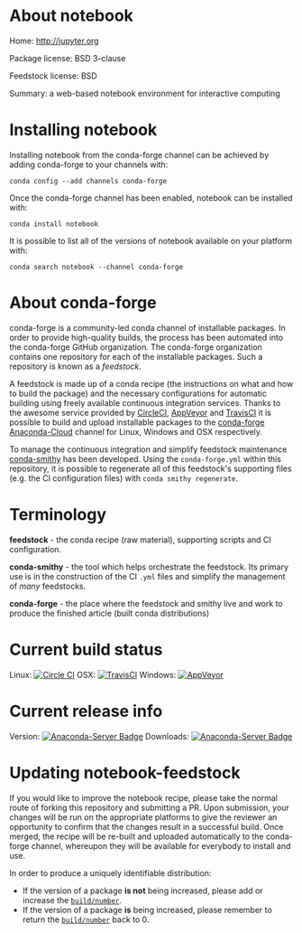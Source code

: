 About notebook
==============

Home: http://jupyter.org

Package license: BSD 3-clause

Feedstock license: BSD

Summary: a web-based notebook environment for interactive computing



Installing notebook
===================

Installing notebook from the conda-forge channel can be achieved by adding conda-forge to your channels with:

```
conda config --add channels conda-forge
```

Once the conda-forge channel has been enabled, notebook can be installed with:

```
conda install notebook
```

It is possible to list all of the versions of notebook available on your platform with:

```
conda search notebook --channel conda-forge
```


About conda-forge
=================

conda-forge is a community-led conda channel of installable packages.
In order to provide high-quality builds, the process has been automated into the
conda-forge GitHub organization. The conda-forge organization contains one repository 
for each of the installable packages. Such a repository is known as a *feedstock*.

A feedstock is made up of a conda recipe (the instructions on what and how to build
the package) and the necessary configurations for automatic building using freely
available continuous integration services. Thanks to the awesome service provided by
[CircleCI](https://circleci.com/), [AppVeyor](http://www.appveyor.com/)
and [TravisCI](https://travis-ci.org/) it is possible to build and upload installable
packages to the [conda-forge](https://anaconda.org/conda-forge)
[Anaconda-Cloud](http://docs.anaconda.org/) channel for Linux, Windows and OSX respectively.

To manage the continuous integration and simplify feedstock maintenance
[conda-smithy](http://github.com/conda-forge/conda-smithy) has been developed.
Using the ``conda-forge.yml`` within this repository, it is possible to regenerate all of
this feedstock's supporting files (e.g. the CI configuration files) with ``conda smithy regenerate``.


Terminology
===========

**feedstock** - the conda recipe (raw material), supporting scripts and CI configuration.

**conda-smithy** - the tool which helps orchestrate the feedstock.
                   Its primary use is in the construction of the CI ``.yml`` files
                   and simplify the management of *many* feedstocks.

**conda-forge** - the place where the feedstock and smithy live and work to
                  produce the finished article (built conda distributions)

Current build status
====================
Linux: [![Circle CI](https://circleci.com/gh/conda-forge/notebook-feedstock.svg?style=svg)](https://circleci.com/gh/conda-forge/notebook-feedstock)
OSX: [![TravisCI](https://travis-ci.org/conda-forge/notebook-feedstock.svg?branch=master)](https://travis-ci.org/conda-forge/notebook-feedstock) 
Windows: [![AppVeyor](https://ci.appveyor.com/api/projects/status/github/conda-forge/notebook-feedstock?svg=True)](https://ci.appveyor.com/project/conda-forge/notebook-feedstock/branch/master)

Current release info
====================
Version: [![Anaconda-Server Badge](https://anaconda.org/conda-forge/notebook/badges/version.svg)](https://anaconda.org/conda-forge/notebook)
Downloads: [![Anaconda-Server Badge](https://anaconda.org/conda-forge/notebook/badges/downloads.svg)](https://anaconda.org/conda-forge/notebook)


Updating notebook-feedstock
===========================

If you would like to improve the notebook recipe, please take the normal
route of forking this repository and submitting a PR. Upon submission, your changes will
be run on the appropriate platforms to give the reviewer an opportunity to confirm that the
changes result in a successful build. Once merged, the recipe will be re-built and uploaded
automatically to the conda-forge channel, whereupon they will be available for everybody to
install and use.

In order to produce a uniquely identifiable distribution:
 * If the version of a package **is not** being increased, please add or increase
   the [``build/number``](http://conda.pydata.org/docs/building/meta-yaml.html#build-number-and-string). 
 * If the version of a package **is** being increased, please remember to return
   the [``build/number``](http://conda.pydata.org/docs/building/meta-yaml.html#build-number-and-string)
   back to 0.
